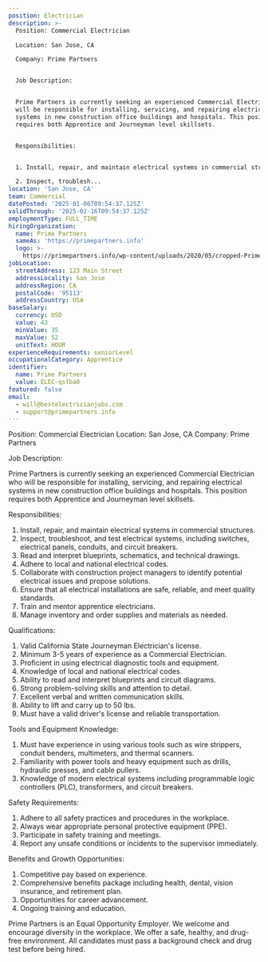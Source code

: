 ```yaml
---
position: Electrician
description: >-
  Position: Commercial Electrician

  Location: San Jose, CA

  Company: Prime Partners


  Job Description:


  Prime Partners is currently seeking an experienced Commercial Electrician who
  will be responsible for installing, servicing, and repairing electrical
  systems in new construction office buildings and hospitals. This position
  requires both Apprentice and Journeyman level skillsets. 


  Responsibilities:


  1. Install, repair, and maintain electrical systems in commercial structures.

  2. Inspect, troublesh...
location: 'San Jose, CA'
team: Commercial
datePosted: '2025-01-06T09:54:37.125Z'
validThrough: '2025-02-16T09:54:37.125Z'
employmentType: FULL_TIME
hiringOrganization:
  name: Prime Partners
  sameAs: 'https://primepartners.info'
  logo: >-
    https://primepartners.info/wp-content/uploads/2020/05/cropped-Prime-Partners-Logo-NO-BG-1-1.png
jobLocation:
  streetAddress: 123 Main Street
  addressLocality: San Jose
  addressRegion: CA
  postalCode: '95113'
  addressCountry: USA
baseSalary:
  currency: USD
  value: 43
  minValue: 35
  maxValue: 52
  unitText: HOUR
experienceRequirements: seniorLevel
occupationalCategory: Apprentice
identifier:
  name: Prime Partners
  value: ELEC-qsfba0
featured: false
email:
  - will@bestelectricianjobs.com
  - support@primepartners.info
---
```




Position: Commercial Electrician
Location: San Jose, CA
Company: Prime Partners

Job Description:

Prime Partners is currently seeking an experienced Commercial Electrician who will be responsible for installing, servicing, and repairing electrical systems in new construction office buildings and hospitals. This position requires both Apprentice and Journeyman level skillsets. 

Responsibilities:

1. Install, repair, and maintain electrical systems in commercial structures.
2. Inspect, troubleshoot, and test electrical systems, including switches, electrical panels, conduits, and circuit breakers.
3. Read and interpret blueprints, schematics, and technical drawings.
4. Adhere to local and national electrical codes.
5. Collaborate with construction project managers to identify potential electrical issues and propose solutions.
6. Ensure that all electrical installations are safe, reliable, and meet quality standards.
7. Train and mentor apprentice electricians.
8. Manage inventory and order supplies and materials as needed.

Qualifications:

1. Valid California State Journeyman Electrician's license.
2. Minimum 3-5 years of experience as a Commercial Electrician.
3. Proficient in using electrical diagnostic tools and equipment.
4. Knowledge of local and national electrical codes.
5. Ability to read and interpret blueprints and circuit diagrams.
6. Strong problem-solving skills and attention to detail.
7. Excellent verbal and written communication skills.
8. Ability to lift and carry up to 50 lbs.
9. Must have a valid driver's license and reliable transportation.

Tools and Equipment Knowledge:

1. Must have experience in using various tools such as wire strippers, conduit benders, multimeters, and thermal scanners.
2. Familiarity with power tools and heavy equipment such as drills, hydraulic presses, and cable pullers.
3. Knowledge of modern electrical systems including programmable logic controllers (PLC), transformers, and circuit breakers.

Safety Requirements:

1. Adhere to all safety practices and procedures in the workplace.
2. Always wear appropriate personal protective equipment (PPE).
3. Participate in safety training and meetings.
4. Report any unsafe conditions or incidents to the supervisor immediately.

Benefits and Growth Opportunities:

1. Competitive pay based on experience.
2. Comprehensive benefits package including health, dental, vision insurance, and retirement plan.
3. Opportunities for career advancement.
4. Ongoing training and education. 

Prime Partners is an Equal Opportunity Employer. We welcome and encourage diversity in the workplace. We offer a safe, healthy, and drug-free environment. All candidates must pass a background check and drug test before being hired.
